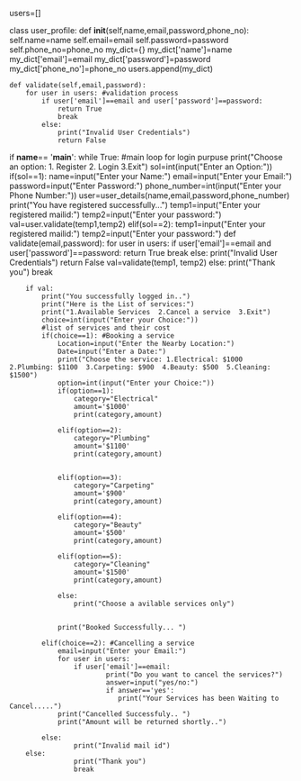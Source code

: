 users=[]

class user_profile:
    def __init__(self,name,email,password,phone_no):
        self.name=name
        self.email=email
        self.password=password
        self.phone_no=phone_no
        my_dict={}
        my_dict['name']=name
        my_dict['email']=email
        my_dict['password']=password
        my_dict['phone_no']=phone_no
        users.append(my_dict)
    
    def validate(self,email,password):
        for user in users: #validation process
            if user['email']==email and user['password']==password:
                return True
                break
            else:
                print("Invalid User Credentials")
                return False
    
if __name__== '__main__':
    while True: #main loop for login purpuse 
        print("Choose an option: 1. Register 2. Login 3.Exit")
        sol=int(input("Enter an Option:"))
        if(sol==1):
            name=input("Enter your Name:")
            email=input("Enter your Email:")
            password=input("Enter Password:")
            phone_number=int(input("Enter your Phone Number:"))
            user=user_details(name,email,password,phone_number)
            print("You have registered successfully...")
            temp1=input("Enter your registered mailid:")
            temp2=input("Enter your password:")
            val=user.validate(temp1,temp2)
        elif(sol==2):
            temp1=input("Enter your registered mailid:")
            temp2=input("Enter your password:")
            def validate(email,password):
                for user in users:
                    if user['email']==email and user['password']==password:
                        return True
                        break
                    else:
                        print("Invalid User Credentials")
                        return False
            val=validate(temp1, temp2)
        else:
            print("Thank you")
            break
            
        if val:
            print("You successfully logged in..")
            print("Here is the List of services:")
            print("1.Available Services  2.Cancel a service  3.Exit")
            choice=int(input("Enter your Choice:"))
            #list of services and their cost
            if(choice==1): #Booking a service
                Location=input("Enter the Nearby Location:")
                Date=input("Enter a Date:")
                print("Choose the service: 1.Electrical: $1000  2.Plumbing: $1100  3.Carpeting: $900  4.Beauty: $500  5.Cleaning: $1500")
                option=int(input("Enter your Choice:"))
                if(option==1):
                    category="Electrical"
                    amount='$1000'
                    print(category,amount)
                    
                elif(option==2):
                    category="Plumbing"
                    amount='$1100'
                    print(category,amount)
                
                
                elif(option==3):
                    category="Carpeting"
                    amount='$900'
                    print(category,amount)

                elif(option==4):
                    category="Beauty"
                    amount='$500'
                    print(category,amount)
                
                elif(option==5):
                    category="Cleaning"
                    amount='$1500'
                    print(category,amount)

                else:
                    print("Choose a avilable services only")                

                
                print("Booked Successfully... ")

            elif(choice==2): #Cancelling a service
                email=input("Enter your Email:")
                for user in users:
                    if user['email']==email:
                            print("Do you want to cancel the services?")
                            answer=input("yes/no:")
                            if answer=='yes':
                               print("Your Services has been Waiting to Cancel.....")
                print("Cancelled Successfuly.. ")
                print("Amount will be returned shortly..")
                    
            else:
                    print("Invalid mail id")
        else:
                    print("Thank you")
                    break
